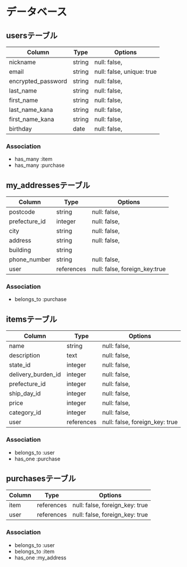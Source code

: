 # データベース

## usersテーブル

| Column            | Type       | Options                        |
| ----------------- | ---------- | -------------------------------|
| nickname	        | string     | null: false,                   |
| email             | string     | null: false,      unique: true |
| encrypted_password| string     | null: false,                   |
| last_name         | string     | null: false,                   |
| first_name        | string     | null: false,                   |
| last_name_kana    | string     | null: false,                   |
| first_name_kana   | string     | null: false,                   |
| birthday          | date       | null: false,                   |


### Association
- has_many :item
- has_many :purchase




## my_addressesテーブル

| Column                | Type       | Options                          |
| -----------------     | -----------|--------------------------        |
| postcode              | string     | null: false,                      |
| prefecture_id         | integer    | null: false,                     |
| city                  | string     | null: false,                     |
| address              | string     | null: false,                     |
| building	            | string     |                                  |
| phone_number          | string     | null: false,                     |
| user           | references | null: false,   foreign_key:true         |


### Association
- belongs_to :purchase



## itemsテーブル

| Column            | Type       | Options                          |
| ------------------| ---------- | ---------------------------------|
| name              | string     | null: false,                     |
| description       | text       | null: false,                     |
| state_id          | integer    | null: false,                     |
| delivery_burden_id| integer    | null: false,                     |
| prefecture_id     | integer     | null: false,                    |
| ship_day_id       | integer     | null: false,                    |
| price             | integer    | null: false,                     |
| category_id       | integer    | null: false,                     |
| user              | references | null: false,   foreign_key: true |



### Association
- belongs_to :user
- has_one :purchase




## purchasesテーブル

| Column               | Type       | Options                             
| ------------------   | ---------- | ---------------------------------   
| item                 | references    | null: false,   foreign_key: true 
| user                 | references    | null: false,   foreign_key: true 

### Association
- belongs_to :user
- belongs_to :item
- has_one :my_address




  